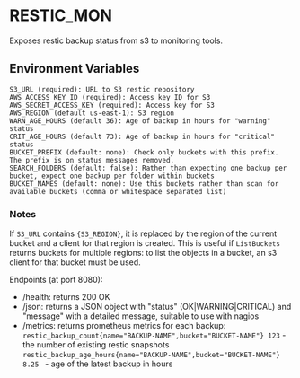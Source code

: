 # RESTIC_MON

Exposes restic backup status from s3 to monitoring tools.

## Environment Variables

```
S3_URL (required): URL to S3 restic repository
AWS_ACCESS_KEY_ID (required): Access key ID for S3
AWS_SECRET_ACCESS_KEY (required): Access key for S3
AWS_REGION (default us-east-1): S3 region
WARN_AGE_HOURS (default 36): Age of backup in hours for "warning" status
CRIT_AGE_HOURS (default 73): Age of backup in hours for "critical" status
BUCKET_PREFIX (default: none): Check only buckets with this prefix. The prefix is on status messages removed.
SEARCH_FOLDERS (default: false): Rather than expecting one backup per bucket, expect one backup per folder within buckets
BUCKET_NAMES (default: none): Use this buckets rather than scan for available buckets (comma or whitespace separated list)
```

### Notes

If `S3_URL` contains `{S3_REGION}`, it is replaced by the region of the current bucket and a client for that region is created. This is useful if `ListBuckets` returns buckets for multiple regions: to list the objects in a bucket, an s3 client for that bucket must be used.

Endpoints (at port 8080):

* /health: returns 200 OK
* /json: returns a JSON object with "status" (OK|WARNING|CRITICAL) and "message" with a detailed message, suitable to use with nagios
* /metrics: returns prometheus metrics for each backup:
  `restic_backup_count{name="BACKUP-NAME",bucket="BUCKET-NAME"} 123` - the number of existing restic snapshots
  `restic_backup_age_hours{name="BACKUP-NAME",bucket="BUCKET-NAME"} 8.25 ` - age of the latest backup in hours
